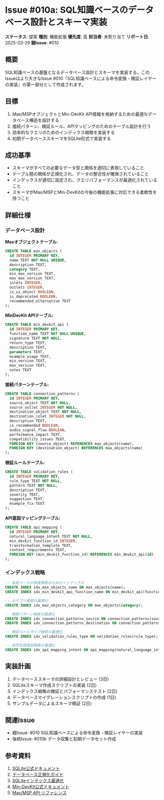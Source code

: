 # Issue #010a: SQL知識ベースのデータベース設計とスキーマ実装

**ステータス**: 提案
**種別**: 機能拡張
**優先度**: 高
**担当者**: 未割り当て
**リポート日**: 2025-03-29
**親Issue**: #010

## 概要

SQL知識ベースの基盤となるデータベース設計とスキーマを実装する。このIssueはより大きなIssue #010「SQL知識ベースによる命令変換・検証レイヤーの実装」の第一部分として作成されます。

## 目標

1. Max/MSPオブジェクトとMin-DevKit API情報を格納するための最適なデータベース構造を設計する
2. 接続パターン、検証ルール、APIマッピングのためのテーブル設計を行う
3. 効率的なクエリのためのインデックス戦略を実装する
4. 初期データベーススキーマをSQLite形式で実装する

## 成功基準

- スキーマがすべての必要なデータ型と関係を適切に表現していること
- テーブル間の関係が正規化され、データの整合性が確保されていること
- インデックスが適切に設定され、クエリパフォーマンスが最適化されていること
- スキーマがMax/MSPとMin-DevKitの今後の機能拡張に対応できる柔軟性を持つこと

## 詳細仕様

### データベース設計

**Maxオブジェクトテーブル:**
```sql
CREATE TABLE max_objects (
  id INTEGER PRIMARY KEY,
  name TEXT NOT NULL UNIQUE,
  description TEXT,
  category TEXT,
  min_max_version TEXT,
  max_max_version TEXT,
  inlets INTEGER,
  outlets INTEGER,
  is_ui_object BOOLEAN,
  is_deprecated BOOLEAN,
  recommended_alternative TEXT
);
```

**MinDevKit APIテーブル:**
```sql
CREATE TABLE min_devkit_api (
  id INTEGER PRIMARY KEY,
  function_name TEXT NOT NULL UNIQUE,
  signature TEXT NOT NULL,
  return_type TEXT,
  description TEXT,
  parameters TEXT,
  example_usage TEXT,
  min_version TEXT,
  max_version TEXT,
  notes TEXT
);
```

**接続パターンテーブル:**
```sql
CREATE TABLE connection_patterns (
  id INTEGER PRIMARY KEY,
  source_object TEXT NOT NULL,
  source_outlet INTEGER NOT NULL,
  destination_object TEXT NOT NULL,
  destination_inlet INTEGER NOT NULL,
  description TEXT,
  is_recommended BOOLEAN,
  audio_signal_flow BOOLEAN,
  performance_impact TEXT,
  compatibility_issues TEXT,
  FOREIGN KEY (source_object) REFERENCES max_objects(name),
  FOREIGN KEY (destination_object) REFERENCES max_objects(name)
);
```

**検証ルールテーブル:**
```sql
CREATE TABLE validation_rules (
  id INTEGER PRIMARY KEY,
  rule_type TEXT NOT NULL,
  pattern TEXT NOT NULL,
  description TEXT,
  severity TEXT,
  suggestion TEXT,
  example_fix TEXT
);
```

**API意図マッピングテーブル:**
```sql
CREATE TABLE api_mapping (
  id INTEGER PRIMARY KEY,
  natural_language_intent TEXT NOT NULL,
  min_devkit_function_id INTEGER,
  transformation_template TEXT,
  context_requirements TEXT,
  FOREIGN KEY (min_devkit_function_id) REFERENCES min_devkit_api(id)
);
```

### インデックス戦略

```sql
-- 名前ベースの高速検索のためのインデックス
CREATE INDEX idx_max_objects_name ON max_objects(name);
CREATE INDEX idx_min_devkit_api_function_name ON min_devkit_api(function_name);

-- カテゴリ検索の最適化
CREATE INDEX idx_max_objects_category ON max_objects(category);

-- 接続パターン検索の最適化
CREATE INDEX idx_connection_patterns_source ON connection_patterns(source_object, source_outlet);
CREATE INDEX idx_connection_patterns_destination ON connection_patterns(destination_object, destination_inlet);

-- 検証ルールタイプ検索の最適化
CREATE INDEX idx_validation_rules_type ON validation_rules(rule_type);

-- 自然言語意図検索の最適化
CREATE INDEX idx_api_mapping_intent ON api_mapping(natural_language_intent);
```

## 実装計画

1. データベーススキーマの詳細設計とレビュー (3日)
2. SQLiteスキーマ作成スクリプトの実装 (2日)
3. インデックス戦略の検証とパフォーマンステスト (2日)
4. データベースマイグレーションスクリプトの作成 (1日)
5. サンプルデータによるスキーマ検証 (2日)

## 関連Issue

- 親Issue: #010 SQL知識ベースによる命令変換・検証レイヤーの実装
- 後続Issue: #010b データ収集と初期データセット作成

## 参考資料

1. [SQLite公式ドキュメント](https://www.sqlite.org/docs.html)
2. [データベース正規化ガイド](https://www.guru99.com/database-normalization.html)
3. [SQLiteインデックス最適化](https://www.sqlite.org/optoverview.html)
4. [Min-DevKit公式ドキュメント](https://cycling74.github.io/min-devkit/)
5. [Max/MSP API リファレンス](https://docs.cycling74.com/max8/)
